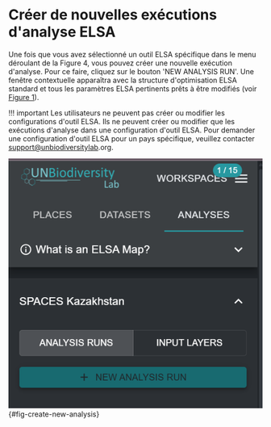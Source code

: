 # Créer de nouvelles exécutions d'analyse ELSA

Une fois que vous avez sélectionné un outil ELSA spécifique dans le menu déroulant de la Figure 4, vous pouvez créer une nouvelle exécution d'analyse. Pour ce faire, cliquez sur le bouton 'NEW ANALYSIS RUN'. Une fenêtre contextuelle apparaîtra avec la structure d'optimisation ELSA standard et tous les paramètres ELSA pertinents prêts à être modifiés (voir [Figure 1](#fig-create-new-analysis)).

!!! important
    Les utilisateurs ne peuvent pas créer ou modifier les configurations d'outil ELSA. Ils ne peuvent créer ou modifier que les exécutions d'analyse dans une configuration d'outil ELSA. Pour demander une configuration d'outil ELSA pour un pays spécifique, veuillez contacter <support@unbiodiversitylab>.org.

![Créer une nouvelle exécution d'analyse](images/image006.png){#fig-create-new-analysis}
